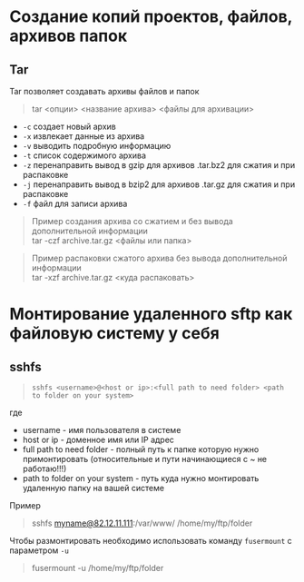 Создание копий проектов, файлов, архивов папок
===========
## Tar
Tar позволяет создавать архивы файлов и папок
>tar <опции> <название архива> <файлы для архивации>
* `-c` создает новый архив
* `-x` извлекает данные из архива
* `-v` выводить подробную информацию
* `-t` список содержимого архива
* `-z` перенаправить вывод в gzip для архивов .tar.bz2 для сжатия и при распаковке
* `-j` перенаправить вывод в bzip2 для архивов .tar.gz для сжатия и при распаковке
* `-f` файл для записи архива 

>Пример создания архива со сжатием и без вывода дополнительной информации  
>tar -czf archive.tar.gz <файлы или папка>

>Пример распаковки сжатого архива без вывода дополнительной информации  
>tar -xzf archive.tar.gz <куда распаковать>

Монтирование удаленного sftp как файловую систему у себя
==========
## sshfs

> `sshfs <username>@<host or ip>:<full path to need folder> <path to folder on your system>`

где 

* username - имя пользователя в системе
* host or ip - доменное имя или IP адрес
* full path to need folder - полный путь к папке которую нужно примонтировать (относительные и пути начинающиеся с ~ не работаю!!!)
* path to folder on your system - путь куда нужно монтировать удаленную папку на вашей системе

Пример

> sshfs myname@82.12.11.111:/var/www/ /home/my/ftp/folder

Чтобы размонтировать необходимо использовать команду `fusermount` с параметром `-u`

> fusermount -u /home/my/ftp/folder
